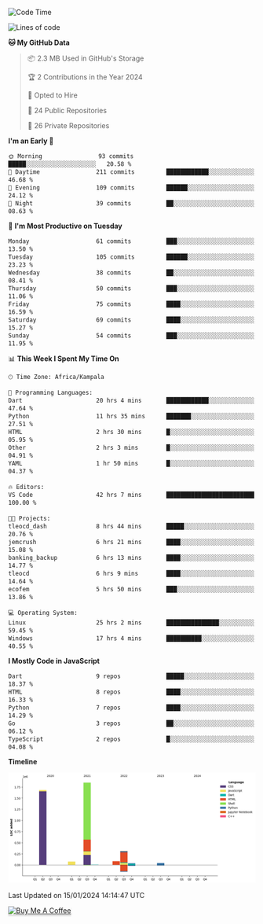 <!--START_SECTION:waka-->
![Code Time](http://img.shields.io/badge/Code%20Time-391%20hrs%2031%20mins-blue)

![Lines of code](https://img.shields.io/badge/From%20Hello%20World%20I%27ve%20Written-4.1%20million%20lines%20of%20code-blue)

**🐱 My GitHub Data** 

> 📦 2.3 MB Used in GitHub's Storage 
 > 
> 🏆 2 Contributions in the Year 2024
 > 
> 💼 Opted to Hire
 > 
> 📜 24 Public Repositories 
 > 
> 🔑 26 Private Repositories 
 > 
**I'm an Early 🐤** 

```text
🌞 Morning                93 commits          █████░░░░░░░░░░░░░░░░░░░░   20.58 % 
🌆 Daytime                211 commits         ████████████░░░░░░░░░░░░░   46.68 % 
🌃 Evening                109 commits         ██████░░░░░░░░░░░░░░░░░░░   24.12 % 
🌙 Night                  39 commits          ██░░░░░░░░░░░░░░░░░░░░░░░   08.63 % 
```
📅 **I'm Most Productive on Tuesday** 

```text
Monday                   61 commits          ███░░░░░░░░░░░░░░░░░░░░░░   13.50 % 
Tuesday                  105 commits         ██████░░░░░░░░░░░░░░░░░░░   23.23 % 
Wednesday                38 commits          ██░░░░░░░░░░░░░░░░░░░░░░░   08.41 % 
Thursday                 50 commits          ███░░░░░░░░░░░░░░░░░░░░░░   11.06 % 
Friday                   75 commits          ████░░░░░░░░░░░░░░░░░░░░░   16.59 % 
Saturday                 69 commits          ████░░░░░░░░░░░░░░░░░░░░░   15.27 % 
Sunday                   54 commits          ███░░░░░░░░░░░░░░░░░░░░░░   11.95 % 
```


📊 **This Week I Spent My Time On** 

```text
🕑︎ Time Zone: Africa/Kampala

💬 Programming Languages: 
Dart                     20 hrs 4 mins       ████████████░░░░░░░░░░░░░   47.64 % 
Python                   11 hrs 35 mins      ███████░░░░░░░░░░░░░░░░░░   27.51 % 
HTML                     2 hrs 30 mins       █░░░░░░░░░░░░░░░░░░░░░░░░   05.95 % 
Other                    2 hrs 3 mins        █░░░░░░░░░░░░░░░░░░░░░░░░   04.91 % 
YAML                     1 hr 50 mins        █░░░░░░░░░░░░░░░░░░░░░░░░   04.37 % 

🔥 Editors: 
VS Code                  42 hrs 7 mins       █████████████████████████   100.00 % 

🐱‍💻 Projects: 
tleocd_dash              8 hrs 44 mins       █████░░░░░░░░░░░░░░░░░░░░   20.76 % 
jemcrush                 6 hrs 21 mins       ████░░░░░░░░░░░░░░░░░░░░░   15.08 % 
banking_backup           6 hrs 13 mins       ████░░░░░░░░░░░░░░░░░░░░░   14.77 % 
tleocd                   6 hrs 9 mins        ████░░░░░░░░░░░░░░░░░░░░░   14.64 % 
ecofem                   5 hrs 50 mins       ███░░░░░░░░░░░░░░░░░░░░░░   13.86 % 

💻 Operating System: 
Linux                    25 hrs 2 mins       ███████████████░░░░░░░░░░   59.45 % 
Windows                  17 hrs 4 mins       ██████████░░░░░░░░░░░░░░░   40.55 % 
```

**I Mostly Code in JavaScript** 

```text
Dart                     9 repos             █████░░░░░░░░░░░░░░░░░░░░   18.37 % 
HTML                     8 repos             ████░░░░░░░░░░░░░░░░░░░░░   16.33 % 
Python                   7 repos             ████░░░░░░░░░░░░░░░░░░░░░   14.29 % 
Go                       3 repos             ██░░░░░░░░░░░░░░░░░░░░░░░   06.12 % 
TypeScript               2 repos             █░░░░░░░░░░░░░░░░░░░░░░░░   04.08 % 
```



**Timeline**

![Lines of Code chart](https://raw.githubusercontent.com/drexhacker/drexhacker/main/assets/bar_graph.png)


 Last Updated on 15/01/2024 14:14:47 UTC
<!--END_SECTION:waka-->

<a href="https://www.buymeacoffee.com/drexsoftorg" target="_blank"><img src="https://www.buymeacoffee.com/assets/img/custom_images/orange_img.png" alt="Buy Me A Coffee" style="height: 41px !important;width: 174px !important;box-shadow: 0px 3px 2px 0px rgba(190, 190, 190, 0.5) !important;-webkit-box-shadow: 0px 3px 2px 0px rgba(190, 190, 190, 0.5) !important;" ></a>


<!---
drexhacker/drexhacker is a ✨ special ✨ repository because its `README.md` (this file) appears on your GitHub profile.
You can click the Preview link to take a look at your changes.
--->
